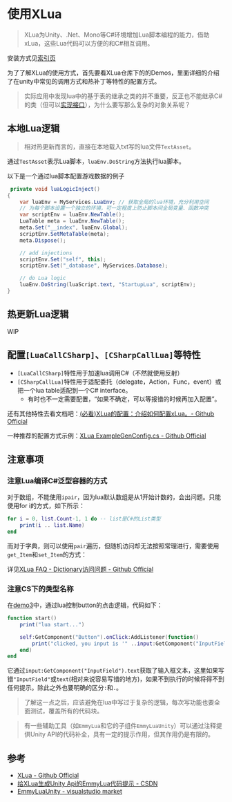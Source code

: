 # 使用XLua

> XLua为Unity、.Net、Mono等C#环境增加Lua脚本编程的能力，借助xLua，这些Lua代码可以方便的和C#相互调用。

安装方式见[索引页](./#使用lua做热更新的准备工作)

为了了解XLua的使用方式，首先要看XLua仓库下的的Demos，里面详细的介绍了在unity中常见的调用方式和热补丁等特性的配置方式。

> 实际应用中发现lua中的基于表的继承之类的并不重要，反正也不能继承C#的类（但可以[实现接口](https://github.com/Tencent/xLua/blob/master/Assets/XLua/Examples/04_LuaObjectOrented/InvokeLua.cs)），为什么要写那么复杂的对象关系呢？

## 本地Lua逻辑

> 相对热更新而言的，直接在本地载入txt写的lua文件`TextAsset`。

通过`TestAsset`表示Lua脚本，`luaEnv.DoString`方法执行lua脚本。

以下是一个通过lua脚本配置游戏数据的例子
```csharp
 private void luaLogicInject()
{
	var luaEnv = MyServices.LuaEnv; // 获取全局的lua环境，充分利用空间
	// 为每个脚本设置一个独立的环境，可一定程度上防止脚本间全局变量、函数冲突
	var scriptEnv = luaEnv.NewTable();
	LuaTable meta = luaEnv.NewTable();
	meta.Set("__index", luaEnv.Global);
	scriptEnv.SetMetaTable(meta);
	meta.Dispose();

	// add injections
	scriptEnv.Set("self", this);
	scriptEnv.Set("_database", MyServices.Database);

	// do Lua logic
	luaEnv.DoString(luaScript.text, "StartupLua", scriptEnv);
}
```

## 热更新Lua逻辑

WIP

## 配置`[LuaCallCSharp]`、`[CSharpCallLua]`等特性

- `[LuaCallCSharp]`特性用于加速lua调用C#（不然就使用反射）
- `[CSharpCallLua]`特性用于适配委托（delegate，Action，Func，event）或把一个lua table适配到一个C# interface。
	- 有时也不一定需要配置，“如果不确定，可以等报错的时候再加入配置”。

还有其他特性去看文档吧：[(必看)XLua的配置：介绍如何配置xLua。- Github Official](https://github.com/Tencent/xLua/blob/master/Assets/XLua/Doc/configure.md)

一种推荐的配置方式示例：[XLua ExampleGenConfig.cs - Github Official](https://github.com/Tencent/xLua/blob/master/Assets/XLua/Examples/ExampleGenConfig.cs)

## 注意事项

### 注意Lua编译C#泛型容器的方式

对于数组，不能使用`ipair`，因为lua默认数组是从1开始计数的，会出问题。只能使用for i的方式，如下所示：
```lua
for i = 0, list.Count-1, 1 do -- list是C#的List类型
    print(i .. list.Name)
end
```

而对于字典，则可以使用`pair`遍历，但随机访问却无法按照常理进行，需要使用`get_Item`和`set_Item`的方式：

详见[XLua FAQ - Dictionary访问问题 - Github Official](https://github.com/Tencent/xLua/blob/master/Assets/XLua/Doc/faq.md#thisstring-field%E6%88%96%E8%80%85thisobject-field%E6%93%8D%E4%BD%9C%E7%AC%A6%E9%87%8D%E8%BD%BD%E4%B8%BA%E4%BB%80%E4%B9%88%E5%9C%A8lua%E6%97%A0%E6%B3%95%E8%AE%BF%E9%97%AE%E6%AF%94%E5%A6%82dictionarystring-xxx-dictionaryobject-xxx%E5%9C%A8lua%E4%B8%AD%E6%97%A0%E6%B3%95%E9%80%9A%E8%BF%87dicabc%E6%88%96%E8%80%85dicabc%E6%A3%80%E7%B4%A2%E5%80%BC)

### 注意CS下的类型名称

在[demo3](https://github.com/Tencent/xLua/tree/master/Assets/XLua/Examples/03_UIEvent)中，通过lua控制button的点击逻辑，代码如下：
```lua
function start()
	print("lua start...")

	self:GetComponent("Button").onClick:AddListener(function()
		print("clicked, you input is '" ..input:GetComponent("InputField").text .."'")
	end)
end
```

它通过`input:GetComponent("InputField").text`获取了输入框文本，这里如果写错`"InputField"`或`text`(相对来说容易写错的地方)，如果不到执行的时候将得不到任何提示。除此之外也要明确的区分`:`和`.`。

> 了解这一点之后，应该避免在lua中写过于复杂的逻辑，每次写功能也要全面测试，覆盖所有的代码块。

> 有一些辅助工具（如`EmmyLua`和它的子组件`EmmyLuaUnity`）可以通过注释提供Unity API的代码补全，具有一定的提示作用，但其作用仍是有限的。

## 参考
- [XLua - Github Official](https://github.com/Tencent/xLua)
- [给XLua生成Unity Api的EmmyLua代码提示 - CSDN](https://blog.csdn.net/ak47007tiger/article/details/127940571)
- [EmmyLuaUnity - visualstudio market](https://marketplace.visualstudio.com/items?itemName=CppCXY.emmylua-unity)